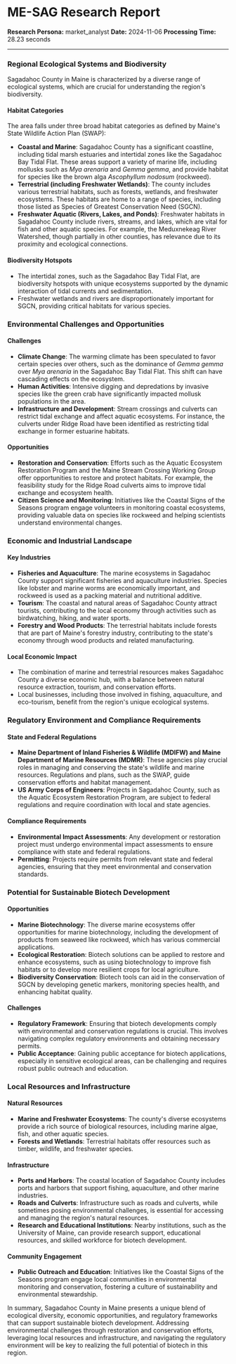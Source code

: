 # ME-SAG Research Report

**Research Persona:** market_analyst
**Date:** 2024-11-06
**Processing Time:** 28.23 seconds

---

### Regional Ecological Systems and Biodiversity

Sagadahoc County in Maine is characterized by a diverse range of ecological systems, which are crucial for understanding the region's biodiversity.

#### Habitat Categories
The area falls under three broad habitat categories as defined by Maine's State Wildlife Action Plan (SWAP):
- **Coastal and Marine**: Sagadahoc County has a significant coastline, including tidal marsh estuaries and intertidal zones like the Sagadahoc Bay Tidal Flat. These areas support a variety of marine life, including mollusks such as *Mya arenaria* and *Gemma gemma*, and provide habitat for species like the brown alga *Ascophyllum nodosum* (rockweed).
- **Terrestrial (including Freshwater Wetlands)**: The county includes various terrestrial habitats, such as forests, wetlands, and freshwater ecosystems. These habitats are home to a range of species, including those listed as Species of Greatest Conservation Need (SGCN).
- **Freshwater Aquatic (Rivers, Lakes, and Ponds)**: Freshwater habitats in Sagadahoc County include rivers, streams, and lakes, which are vital for fish and other aquatic species. For example, the Meduxnekeag River Watershed, though partially in other counties, has relevance due to its proximity and ecological connections.

#### Biodiversity Hotspots
- The intertidal zones, such as the Sagadahoc Bay Tidal Flat, are biodiversity hotspots with unique ecosystems supported by the dynamic interaction of tidal currents and sedimentation.
- Freshwater wetlands and rivers are disproportionately important for SGCN, providing critical habitats for various species.

### Environmental Challenges and Opportunities

#### Challenges
- **Climate Change**: The warming climate has been speculated to favor certain species over others, such as the dominance of *Gemma gemma* over *Mya arenaria* in the Sagadahoc Bay Tidal Flat. This shift can have cascading effects on the ecosystem.
- **Human Activities**: Intensive digging and depredations by invasive species like the green crab have significantly impacted mollusk populations in the area.
- **Infrastructure and Development**: Stream crossings and culverts can restrict tidal exchange and affect aquatic ecosystems. For instance, the culverts under Ridge Road have been identified as restricting tidal exchange in former estuarine habitats.

#### Opportunities
- **Restoration and Conservation**: Efforts such as the Aquatic Ecosystem Restoration Program and the Maine Stream Crossing Working Group offer opportunities to restore and protect habitats. For example, the feasibility study for the Ridge Road culverts aims to improve tidal exchange and ecosystem health.
- **Citizen Science and Monitoring**: Initiatives like the Coastal Signs of the Seasons program engage volunteers in monitoring coastal ecosystems, providing valuable data on species like rockweed and helping scientists understand environmental changes.

### Economic and Industrial Landscape

#### Key Industries
- **Fisheries and Aquaculture**: The marine ecosystems in Sagadahoc County support significant fisheries and aquaculture industries. Species like lobster and marine worms are economically important, and rockweed is used as a packing material and nutritional additive.
- **Tourism**: The coastal and natural areas of Sagadahoc County attract tourists, contributing to the local economy through activities such as birdwatching, hiking, and water sports.
- **Forestry and Wood Products**: The terrestrial habitats include forests that are part of Maine's forestry industry, contributing to the state's economy through wood products and related manufacturing.

#### Local Economic Impact
- The combination of marine and terrestrial resources makes Sagadahoc County a diverse economic hub, with a balance between natural resource extraction, tourism, and conservation efforts.
- Local businesses, including those involved in fishing, aquaculture, and eco-tourism, benefit from the region's unique ecological systems.

### Regulatory Environment and Compliance Requirements

#### State and Federal Regulations
- **Maine Department of Inland Fisheries & Wildlife (MDIFW) and Maine Department of Marine Resources (MDMR)**: These agencies play crucial roles in managing and conserving the state's wildlife and marine resources. Regulations and plans, such as the SWAP, guide conservation efforts and habitat management.
- **US Army Corps of Engineers**: Projects in Sagadahoc County, such as the Aquatic Ecosystem Restoration Program, are subject to federal regulations and require coordination with local and state agencies.

#### Compliance Requirements
- **Environmental Impact Assessments**: Any development or restoration project must undergo environmental impact assessments to ensure compliance with state and federal regulations.
- **Permitting**: Projects require permits from relevant state and federal agencies, ensuring that they meet environmental and conservation standards.

### Potential for Sustainable Biotech Development

#### Opportunities
- **Marine Biotechnology**: The diverse marine ecosystems offer opportunities for marine biotechnology, including the development of products from seaweed like rockweed, which has various commercial applications.
- **Ecological Restoration**: Biotech solutions can be applied to restore and enhance ecosystems, such as using biotechnology to improve fish habitats or to develop more resilient crops for local agriculture.
- **Biodiversity Conservation**: Biotech tools can aid in the conservation of SGCN by developing genetic markers, monitoring species health, and enhancing habitat quality.

#### Challenges
- **Regulatory Framework**: Ensuring that biotech developments comply with environmental and conservation regulations is crucial. This involves navigating complex regulatory environments and obtaining necessary permits.
- **Public Acceptance**: Gaining public acceptance for biotech applications, especially in sensitive ecological areas, can be challenging and requires robust public outreach and education.

### Local Resources and Infrastructure

#### Natural Resources
- **Marine and Freshwater Ecosystems**: The county's diverse ecosystems provide a rich source of biological resources, including marine algae, fish, and other aquatic species.
- **Forests and Wetlands**: Terrestrial habitats offer resources such as timber, wildlife, and freshwater species.

#### Infrastructure
- **Ports and Harbors**: The coastal location of Sagadahoc County includes ports and harbors that support fishing, aquaculture, and other marine industries.
- **Roads and Culverts**: Infrastructure such as roads and culverts, while sometimes posing environmental challenges, is essential for accessing and managing the region's natural resources.
- **Research and Educational Institutions**: Nearby institutions, such as the University of Maine, can provide research support, educational resources, and skilled workforce for biotech development.

#### Community Engagement
- **Public Outreach and Education**: Initiatives like the Coastal Signs of the Seasons program engage local communities in environmental monitoring and conservation, fostering a culture of sustainability and environmental stewardship.

In summary, Sagadahoc County in Maine presents a unique blend of ecological diversity, economic opportunities, and regulatory frameworks that can support sustainable biotech development. Addressing environmental challenges through restoration and conservation efforts, leveraging local resources and infrastructure, and navigating the regulatory environment will be key to realizing the full potential of biotech in this region.